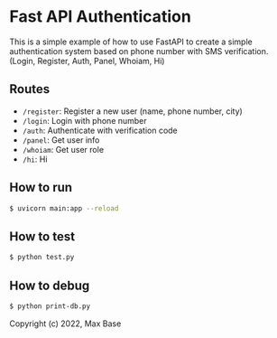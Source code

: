 # Fast API Authentication

This is a simple example of how to use FastAPI to create a simple authentication system based on phone number with SMS verification. (Login, Register, Auth, Panel, Whoiam, Hi)

## Routes

- `/register`: Register a new user (name, phone number, city)
- `/login`: Login with phone number
- `/auth`: Authenticate with verification code
- `/panel`: Get user info
- `/whoiam`: Get user role
- `/hi`: Hi

## How to run

```bash
$ uvicorn main:app --reload
```

## How to test

```bash
$ python test.py
```

## How to debug

```bash
$ python print-db.py
```

Copyright (c) 2022, Max Base
